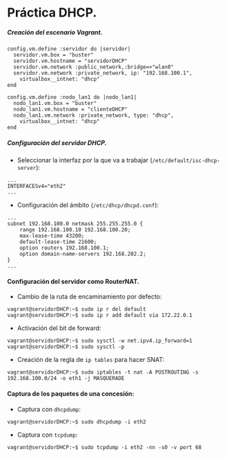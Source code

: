 # Práctica DHCP.

##### Creación del escenario Vagrant.
~~~
config.vm.define :servidor do |servidor|
  servidor.vm.box = "buster"
  servidor.vm.hostname = "servidorDHCP"
  servidor.vm.network :public_network,:bridge=>"wlan0"
  servidor.vm.network :private_network, ip: "192.168.100.1",
    virtualbox__intnet: "dhcp"
end

config.vm.define :nodo_lan1 do |nodo_lan1|
  nodo_lan1.vm.box = "buster"
  nodo_lan1.vm.hostname = "clienteDHCP"
  nodo_lan1.vm.network :private_network, type: "dhcp",
    virtualbox__intnet: "dhcp"
end
~~~

##### Configuración del servidor DHCP.
- Seleccionar la interfaz por la que va a trabajar (`/etc/default/isc-dhcp-server`):
~~~
...
INTERFACESv4="eth2"
...
~~~

- Configuración del ámbito (`/etc/dhcp/dhcpd.conf`):
~~~
...
subnet 192.168.100.0 netmask 255.255.255.0 {
	range 192.168.100.10 192.168.100.20;
	max-lease-time 43200;
	default-lease-time 21600;
	option routers 192.168.100.1;
	option domain-name-servers 192.168.202.2;
}
...
~~~

#### Configuración del servidor como RouterNAT.
- Cambio de la ruta de encaminamiento por defecto:
~~~
vagrant@servidorDHCP:~$ sudo ip r del default
vagrant@servidorDHCP:~$ sudo ip r add default via 172.22.0.1
~~~

- Activación del bit de forward:
~~~
vagrant@servidorDHCP:~$ sudo sysctl -w net.ipv4.ip_forward=1
vagrant@servidorDHCP:~$ sudo sysctl -p
~~~

- Creación de la regla de `ip tables` para hacer SNAT:
~~~
vagrant@servidorDHCP:~$ sudo iptables -t nat -A POSTROUTING -s 192.168.100.0/24 -o eth1 -j MASQUERADE
~~~

#### Captura de los paquetes de una concesión:
- Captura con `dhcpdump`:
~~~
vagrant@servidorDHCP:~$ sudo dhcpdump -i eth2
~~~

- Captura con `tcpdump`:
~~~
vagrant@servidorDHCP:~$ sudo tcpdump -i eth2 -nn -s0 -v port 68
~~~